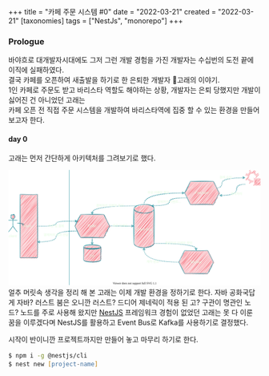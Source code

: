 +++
title = "카페 주문 시스템 #0"
date = "2022-03-21"
created = "2022-03-21"
[taxonomies]
tags = ["NestJs", "monorepo"]
+++

### Prologue
바야흐로 대개발자시대에도 그저 그런 개발 경험을 가진 개발자는 수십번의 도전 끝에 이직에 실패하였다.<br>
결국 카페를 오픈하여 새출발을 하기로 한 은퇴한 개발자 :whale:고래의 이야기.<br>
1인 카페로 주문도 받고 바리스타 역할도 해야하는 상황, 개발자는 은퇴 당했지만 개발이 싫어진 건 아니었던 고래는<br>
카페 오픈 전 직접 주문 시스템을 개발하여 바리스타역에 집중 할 수 있는 환경을 만들어 보고자 한다.

#### day 0
고래는 먼저 간단하게 아키텍처를 그려보기로 했다.
<!--이미지 추가-->
<img src="../../cafe_architecture.svg">
얼추 머릿속 생각을 정리 해 본 고래는 이제 개발 환경을 정하기로 한다.
자바 공화국답게 자바? 러스트 붐은 오니깐 러스트? 드디어 제네릭이 적용 된 고? 구관이 명관인 노드? 노드를 주로 사용해 왔지만 
<a href="https://docs.nestjs.com/">NestJS</a> 프레임워크 경험이 없었던 고래는 못 다 이룬 꿈을 이루겠다며 NestJS를 활용하고 Event Bus로 Kafka를 사용하기로 결정했다.

시작이 반이니깐 프로젝트까지만 만들어 놓고 마무리 하기로 한다.
```zsh
$ npm i -g @nestjs/cli
$ nest new [project-name]
```


